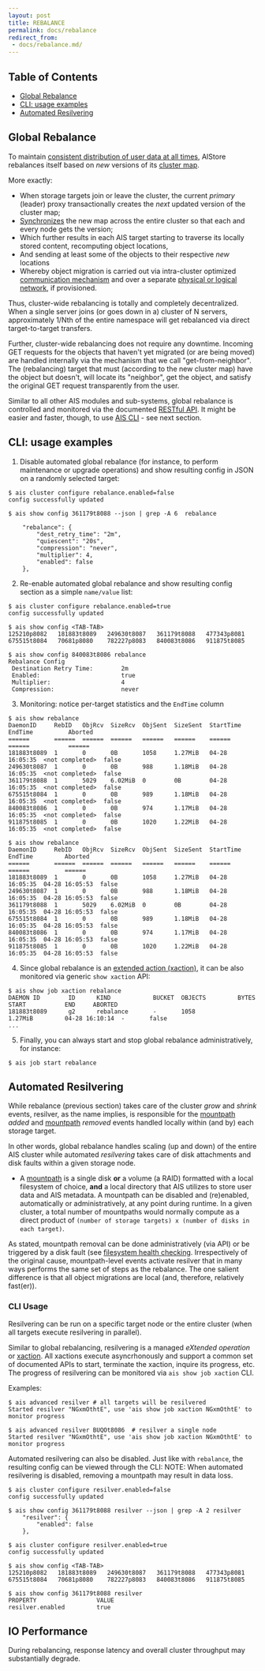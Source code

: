 ```yaml
---
layout: post
title: REBALANCE
permalink: docs/rebalance
redirect_from:
 - docs/rebalance.md/
---
```


## Table of Contents

- [Global Rebalance](#global-rebalance)
- [CLI: usage examples](#cli-usage-examples)
- [Automated Resilvering](#automated-resilvering)

## Global Rebalance

To maintain [consistent distribution of user data at all times](https://en.wikipedia.org/wiki/Consistent_hashing#Examples_of_use), AIStore rebalances itself based on *new* versions of its [cluster map](/aistore/cluster/map.go).

More exactly:

* When storage targets join or leave the cluster, the current *primary* (leader) proxy transactionally creates the *next* updated version of the cluster map;
* [Synchronizes](/aistore/ais/metasync.go) the new map across the entire cluster so that each and every node gets the version;
* Which further results in each AIS target starting to traverse its locally stored content, recomputing object locations,
* And sending at least some of the objects to their respective *new* locations
* Whereby object migration is carried out via intra-cluster optimized [communication mechanism](/aistore/transport/README.md) and over a separate [physical or logical network](/aistore/cmn/network.go), if provisioned.

Thus, cluster-wide rebalancing is totally and completely decentralized. When a single server joins (or goes down in a) cluster of N servers, approximately 1/Nth of the entire namespace will get rebalanced via direct target-to-target transfers.

Further, cluster-wide rebalancing does not require any downtime.
Incoming GET requests for the objects that haven't yet migrated (or are being moved) are handled internally via the mechanism that we call "get-from-neighbor".
The (rebalancing) target that must (according to the new cluster map) have the object but doesn't, will locate its "neighbor", get the object, and satisfy the original GET request transparently from the user.

Similar to all other AIS modules and sub-systems, global rebalance is controlled and monitored via the documented [RESTful API](http_api.md).
It might be easier and faster, though, to use [AIS CLI](../cmd/cli/README.md) - see next section.

## CLI: usage examples

1. Disable automated global rebalance (for instance, to perform maintenance or upgrade operations) and show resulting config in JSON on a randomly selected target:

```console
$ ais cluster configure rebalance.enabled=false
config successfully updated

$ ais show config 361179t8088 --json | grep -A 6  rebalance

    "rebalance": {
        "dest_retry_time": "2m",
        "quiescent": "20s",
        "compression": "never",
        "multiplier": 4,
        "enabled": false
    },

```

2. Re-enable automated global rebalance and show resulting config section as a simple `name/value` list:

```console
$ ais cluster configure rebalance.enabled=true
config successfully updated

$ ais show config <TAB-TAB>
125210p8082   181883t8089   249630t8087   361179t8088   477343p8081   675515t8084   70681p8080    782227p8083   840083t8086   911875t8085

$ ais show config 840083t8086 rebalance
Rebalance Config
 Destination Retry Time:        2m
 Enabled:                       true
 Multiplier:                    4
 Compression:                   never
```

3. Monitoring: notice per-target statistics and the `EndTime` column

```console
$ ais show rebalance
DaemonID     RebID   ObjRcv  SizeRcv  ObjSent  SizeSent  StartTime       EndTime          Aborted
======       ======  ======  ======   ======   ======    ======          ======           ======
181883t8089  1       0       0B       1058     1.27MiB   04-28 16:05:35  <not completed>  false
249630t8087  1       0       0B       988      1.18MiB   04-28 16:05:35  <not completed>  false
361179t8088  1       5029    6.02MiB  0        0B        04-28 16:05:35  <not completed>  false
675515t8084  1       0       0B       989      1.18MiB   04-28 16:05:35  <not completed>  false
840083t8086  1       0       0B       974      1.17MiB   04-28 16:05:35  <not completed>  false
911875t8085  1       0       0B       1020     1.22MiB   04-28 16:05:35  <not completed>  false

$ ais show rebalance
DaemonID     RebID   ObjRcv  SizeRcv  ObjSent  SizeSent  StartTime       EndTime         Aborted
======       ======  ======  ======   ======   ======    ======          ======          ======
181883t8089  1       0       0B       1058     1.27MiB   04-28 16:05:35  04-28 16:05:53  false
249630t8087  1       0       0B       988      1.18MiB   04-28 16:05:35  04-28 16:05:53  false
361179t8088  1       5029    6.02MiB  0        0B        04-28 16:05:35  04-28 16:05:53  false
675515t8084  1       0       0B       989      1.18MiB   04-28 16:05:35  04-28 16:05:53  false
840083t8086  1       0       0B       974      1.17MiB   04-28 16:05:35  04-28 16:05:53  false
911875t8085  1       0       0B       1020     1.22MiB   04-28 16:05:35  04-28 16:05:53  false
```

4. Since global rebalance is an [extended action (xaction)](/aistore/xaction/README.md), it can be also monitored via generic `show xaction` API:

```console
$ ais show job xaction rebalance
DAEMON ID        ID      KIND            BUCKET  OBJECTS         BYTES           START           END     ABORTED
181883t8089      g2      rebalance       -       1058            1.27MiB         04-28 16:10:14  -       false
...
```

5. Finally, you can always start and stop global rebalance administratively, for instance:


```console
$ ais job start rebalance
```

## Automated Resilvering

While rebalance (previous section) takes care of the cluster *grow* and *shrink* events, resilver, as the name implies, is responsible for the [mountpath](./overview.md#terminology) *added* and [mountpath](./overview.md#terminology) *removed* events handled locally within (and by) each storage target.

In other words, global rebalance handles scaling (up and down) of the entire AIS cluster while automated *resilvering* takes care of disk attachments and disk faults within a given storage node.

* A [mountpath](./overview.md#terminology) is a single disk **or** a volume (a RAID) formatted with a local filesystem of choice, **and** a local directory that AIS utilizes to store user data and AIS metadata. A mountpath can be disabled and (re)enabled, automatically or administratively, at any point during runtime. In a given cluster, a total number of mountpaths would normally compute as a direct product of `(number of storage targets) x (number of disks in each target)`.

As stated, mountpath removal can be done administratively (via API) or be triggered by a disk fault (see [filesystem health checking](/aistore/health/fshc.md).
Irrespectively of the original cause, mountpath-level events activate resilver that in many ways performs the same set of steps as the rebalance.
The one salient difference is that all object migrations are local (and, therefore, relatively fast(er)).

### CLI Usage

Resilvering can be run on a specific target node or the entire cluster (when all targets execute resilvering in parallel).

Similar to global rebalancing, resilvering is a managed *eXtended operation* or [xaction](ic.md).
All xactions execute asyncrhonously and support a common set of documented APIs to start, terminate the xaction, inquire its progress, etc. The progress of resilvering can be monitored via `ais show job xaction` CLI.

Examples:

```console
$ ais advanced resilver # all targets will be resilvered
Started resilver "NGxmOthtE", use 'ais show job xaction NGxmOthtE' to monitor progress

$ ais advanced resilver BUQOt8086  # resilver a single node
Started resilver "NGxmOthtE", use 'ais show job xaction NGxmOthtE' to monitor progress
```

Automated resilvering can also be disabled. Just like with `rebalance`, the resulting config can be viewed through the CLI:
NOTE: When automated resilvering is disabled, removing a mountpath may result in data loss.

```console
$ ais cluster configure resilver.enabled=false
config successfully updated

$ ais show config 361179t8088 resilver --json | grep -A 2 resilver 
    "resilver": {
        "enabled": false
    },

$ ais cluster configure resilver.enabled=true
config successfully updated

$ ais show config <TAB-TAB>
125210p8082   181883t8089   249630t8087   361179t8088   477343p8081   675515t8084   70681p8080    782227p8083   840083t8086   911875t8085

$ ais show config 361179t8088 resilver
PROPERTY                 VALUE
resilver.enabled         true
```

## IO Performance

During rebalancing, response latency and overall cluster throughput may substantially degrade.
